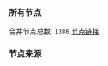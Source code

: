 ### 所有节点
合并节点总数: `1386`
[节点链接](https://raw.githubusercontent.com/rzhy1/11/master/sub/sub_merge_base64.txt)

### 节点来源
